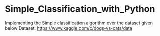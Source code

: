 # Simple_Classification_with_Python

Implementing the Simple classification algorithm over the dataset given below
Dataset:
https://www.kaggle.com/c/dogs-vs-cats/data
